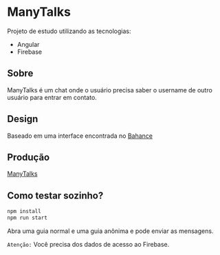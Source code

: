# ManyTalks


Projeto de estudo utilizando as tecnologias:
- Angular
- Firebase

## Sobre
ManyTalks é um chat onde o usuário precisa saber o username de outro usuário para entrar em contato.


## Design
Baseado em uma interface encontrada no [Bahance](https://www.behance.net/gallery/93230543/UI-UX-Chat-App-Neumorphism)


## Produção
[ManyTalks](https://many-talks.vercel.app/)

## Como testar sozinho?
```cmd
npm install
npm run start
```
Abra uma guia normal e uma guia anônima e pode enviar as mensagens.

`Atenção:` Você precisa dos dados de acesso ao Firebase.